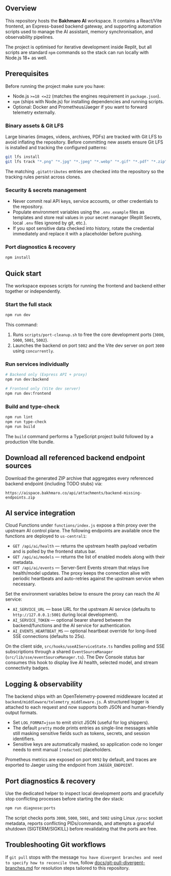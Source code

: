 ## Overview

This repository hosts the **Bakhmaro AI** workspace. It contains a React/Vite frontend, an Express-based backend gateway, and supporting automation scripts used to manage the AI assistant, memory synchronisation, and observability pipelines.

The project is optimised for iterative development inside Replit, but all scripts are standard `npm` commands so the stack can run locally with Node.js 18+ as well.

## Prerequisites

Before running the project make sure you have:

- Node.js `>=18 <=22` (matches the engines requirement in `package.json`).
- `npm` (ships with Node.js) for installing dependencies and running scripts.
- Optional: Docker and Prometheus/Jaeger if you want to forward telemetry externally.

### Binary assets & Git LFS

Large binaries (images, videos, archives, PDFs) are tracked with Git LFS to avoid inflating the repository. Before committing new assets ensure Git LFS is installed and tracking the configured patterns:

```bash
git lfs install
git lfs track "*.png" "*.jpg" "*.jpeg" "*.webp" "*.gif" "*.pdf" "*.zip" "*.mp4"
```

The matching `.gitattributes` entries are checked into the repository so the tracking rules persist across clones.

### Security & secrets management

- Never commit real API keys, service accounts, or other credentials to the repository.
- Populate environment variables using the `.env.example` files as templates and store real values in your secret manager (Replit Secrets, local `.env` files ignored by git, etc.).
- If you spot sensitive data checked into history, rotate the credential immediately and replace it with a placeholder before pushing.

### Port diagnostics & recovery

```bash
npm install
```

## Quick start

The workspace exposes scripts for running the frontend and backend either together or independently.

### Start the full stack

```bash
npm run dev
```

This command:

1. Runs `scripts/port-cleanup.sh` to free the core development ports (`3000`, `5000`, `5001`, `5002`).
2. Launches the backend on port `5002` and the Vite dev server on port `3000` using `concurrently`.

### Run services individually

```bash
# Backend only (Express API + proxy)
npm run dev:backend

# Frontend only (Vite dev server)
npm run dev:frontend
```

### Build and type-check

```bash
npm run lint
npm run type-check
npm run build
```

The `build` command performs a TypeScript project build followed by a production Vite bundle.

## Download all referenced backend endpoint sources

Download the generated ZIP archive that aggregates every referenced backend endpoint (including TODO stubs) via:

```
https://aispace.bakhmaro.co/api/attachments/backend-missing-endpoints.zip
```

## AI service integration

Cloud Functions under `functions/index.js` expose a thin proxy over the upstream AI control plane. The following endpoints are
available once the functions are deployed to `us-central1`:

- `GET /api/ai/health` — returns the upstream health payload verbatim and is polled by the frontend status bar.
- `GET /api/ai/models` — returns the list of enabled models along with their metadata.
- `GET /api/ai/events` — Server-Sent Events stream that relays live health/model updates. The proxy keeps the connection alive
  with periodic heartbeats and auto-retries against the upstream service when necessary.

Set the environment variables below to ensure the proxy can reach the AI service:

- `AI_SERVICE_URL` — base URL for the upstream AI service (defaults to `http://127.0.0.1:5001` during local development).
- `AI_SERVICE_TOKEN` — optional bearer shared between the backend/functions and the AI service for authentication.
- `AI_EVENTS_HEARTBEAT_MS` — optional heartbeat override for long-lived SSE connections (defaults to 25s).

On the client side, `src/hooks/useAIServiceState.ts` handles polling and SSE subscriptions through a shared
`EventSourceManager` (`src/lib/sse/eventSourceManager.ts`). The Dev Console status bar consumes this hook to display live AI
health, selected model, and stream connectivity badges.

## Logging & observability

The backend ships with an OpenTelemetry-powered middleware located at `backend/middleware/telemetry_middleware.js`. A structured logger is attached to each request and now supports both JSON and human-friendly output formats.

- Set `LOG_FORMAT=json` to emit strict JSON (useful for log shippers).
- The default `pretty` mode prints entries as single-line messages while still masking sensitive fields such as tokens, secrets, and session identifiers.
- Sensitive keys are automatically masked, so application code no longer needs to emit manual `[redacted]` placeholders.

Prometheus metrics are exposed on port `9092` by default, and traces are exported to Jaeger using the endpoint from `JAEGER_ENDPOINT`.

## Port diagnostics & recovery

Use the dedicated helper to inspect local development ports and gracefully stop conflicting processes before starting the dev stack:

```bash
npm run diagnose:ports
```

The script checks ports `3000`, `5000`, `5001`, and `5002` using Linux `/proc` socket metadata, reports conflicting PIDs/commands, and attempts a graceful shutdown (SIGTERM/SIGKILL) before revalidating that the ports are free.

## Troubleshooting Git workflows

If `git pull` stops with the message `You have divergent branches and need to specify how to reconcile them`, follow [docs/git-pull-divergent-branches.md](docs/git-pull-divergent-branches.md) for resolution steps tailored to this repository.
